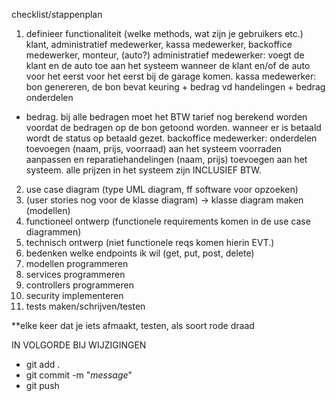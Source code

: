 checklist/stappenplan
1. definieer functionaliteit (welke methods, wat zijn je gebruikers etc.)
klant, administratief medewerker, kassa medewerker, backoffice medewerker, monteur, (auto?)
administratief medewerker: voegt de klant en de auto toe aan het systeem wanneer de klant
en/of de auto voor het eerst voor het eerst bij de garage komen.
kassa medewerker: bon genereren, de bon bevat keuring + bedrag vd handelingen + bedrag onderdelen
+ bedrag. bij alle bedragen moet het BTW tarief nog berekend worden voordat de bedragen
op de bon getoond worden. wanneer er is betaald wordt de status op betaald gezet.
backoffice medewerker: onderdelen toevoegen (naam, prijs, voorraad) aan het systeem
voorraden aanpassen en reparatiehandelingen (naam, prijs) toevoegen aan het systeem.
alle prijzen in het systeem zijn INCLUSIEF BTW.
2. use case diagram (type UML diagram, ff software voor opzoeken)
3. (user stories nog voor de klasse diagram) -> klasse diagram maken (modellen)
4. functioneel ontwerp (functionele requirements komen in de use case diagrammen)
5. technisch ontwerp (niet functionele reqs komen hierin EVT.)
6. bedenken welke endpoints ik wil (get, put, post, delete)
7. modellen programmeren
8. services programmeren
9. controllers programmeren
10. security implementeren
11. tests maken/schrijven/testen

**elke keer dat je iets afmaakt, testen, als soort rode draad

IN VOLGORDE BIJ WIJZIGINGEN
- git add . 
- git commit -m "*message*"
- git push